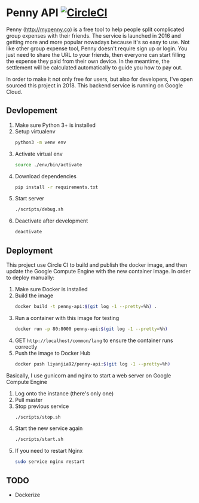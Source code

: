 # Penny API [![CircleCI](https://circleci.com/gh/ethanyanjiali/penny-api/tree/master.svg?style=svg)](https://circleci.com/gh/ethanyanjiali/penny-api/tree/master)

Penny (http://mypenny.co) is a free tool to help people split complicated group expenses with their friends. The service is launched in 2016 and 
getting more and more popular nowadays because it's so easy to use. Not like other group expense tool, Penny doesn't
require sign up or login. You just need to share the URL to your friends, then everyone can start filling the expense they paid 
from their own device. In the meantime, the settlement will be calculated automatically to guide you how to pay out.

In order to make it not only free for users, but also for developers, I've open sourced this project in 2018. This backend service is running 
on Google Cloud.

## Devlopement

1. Make sure Python 3+ is installed
0. Setup virtualenv
    ```bash
    python3 -m venv env
    ```
0. Activate virtual env
    ```bash
    source ./env/bin/activate
    ```
0. Download dependencies
    ```bash
    pip install -r requirements.txt
    ```
0. Start server
    ```bash
    ./scripts/debug.sh
    ```
0. Deactivate after development
    ```bash
    deactivate
    ```

## Deployment

This project use Circle CI to build and publish the docker image, and then update the Google Compute
Engine with the new container image. In order to deploy manually:

1. Make sure Docker is installed
0. Build the image
    ```bash
    docker build -t penny-api:$(git log -1 --pretty=%h) .
    ```
0. Run a container with this image for testing
    ```bash
    docker run -p 80:8000 penny-api:$(git log -1 --pretty=%h)
    ```
0. GET `http://localhost/common/lang` to ensure the container runs correctly
0. Push the image to Docker Hub
    ```bash
    docker push liyanjia92/penny-api:$(git log -1 --pretty=%h)
    ```

Basically, I use gunicorn and nginx to start a web server on Google Compute Engine

1. Log onto the instance (there's only one)
0. Pull master
0. Stop previous service 
    ```bash
    ./scripts/stop.sh
    ```
0. Start the new service again
    ```bash
    ./scripts/start.sh
    ```
0. If you need to restart Nginx
    ```bash
    sudo service nginx restart
    ```
    
## TODO

- Dockerize